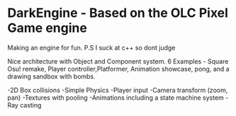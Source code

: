 # DarkEngine - Based on the OLC Pixel Game engine 
Making an engine for fun. P.S I suck at c++ so dont judge


Nice architecture with Object and Component system. 6 Examples - Square Osu! remake, Player controller,Platformer, Animation showcase, pong, and a drawing sandbox with bombs.

-2D Box collisions
-Simple Physics
-Player input
-Camera transform (zoom, pan)
-Textures with pooling
-Animations including a state machine system
-Ray casting
